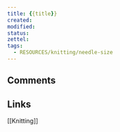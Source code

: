```yaml
---
title: {{title}}
created: 
modified: 
status:  
zettel: 
tags:
  - RESOURCES/knitting/needle-size
---
```

## Comments

## Links
[[Knitting]]